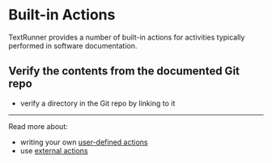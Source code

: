 # Built-in Actions

TextRunner provides a number of built-in actions for activities typically
performed in software documentation.

## Verify the contents from the documented Git repo

- verify a directory in the Git repo by linking to it

<hr>

Read more about:

- writing your own [user-defined actions](user-defined-actions.md)
- use [external actions](external-actions.md)
